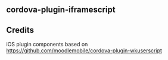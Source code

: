 ## cordova-plugin-iframescript

## Credits

iOS plugin components based on https://github.com/moodlemobile/cordova-plugin-wkuserscript


